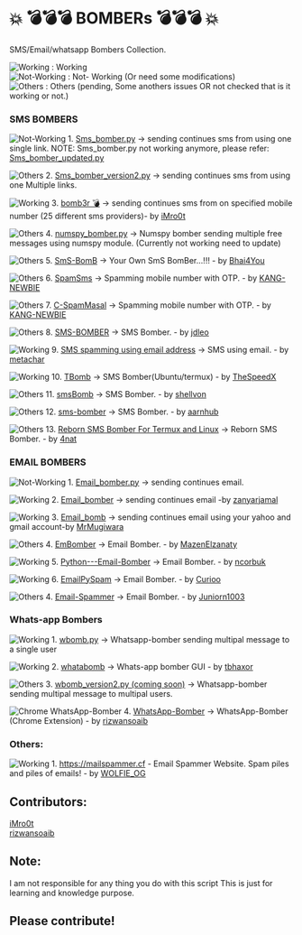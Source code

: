 # :boom: 💣💣💣 BOMBERs 💣💣💣 :boom:
SMS/Email/whatsapp Bombers Collection.

</hr>

![Working](https://placehold.it/15/0000FF/0000FF/?text=+) : Working </br>
![Not-Working](https://placehold.it/15/FF0000/FF0000/?text=+) : Not- Working (Or need some modifications) </br>
![Others](https://placehold.it/15/00FF00/00FF00/?text=+) : Others (pending, Some anothers issues OR not checked that is it working or not.) </br>


### SMS BOMBERS

![Not-Working](https://placehold.it/15/FF0000/FF0000/?text=+) 1. <a href="https://github.com/bhattsameer/Bombers/blob/master/SMS_bomber.py">Sms_bomber.py</a> -> sending continues sms from using one single link. 
     NOTE: Sms_bomber.py not working anymore, please refer: <a href="https://github.com/bhattsameer/Bombers/blob/master/sms_bomber_updated.py">Sms_bomber_updated.py</a>

![Others](https://placehold.it/15/00FF00/00FF00/?text=+) 2. <a href="https://github.com/bhattsameer/Bombers/blob/master/SMS_bomber_version2.py">Sms_bomber_version2.py</a> -> sending continues sms from using one Multiple links.

![Working](https://placehold.it/15/0000FF/0000FF/?text=+) 3. <a href="https://github.com/iMro0t/bomb3r">bomb3r 💣</a> -> sending continues sms from on specified mobile number (25 different sms providers)- by <a href="https://github.com/iMro0t">iMro0t</a>

![Others](https://placehold.it/15/00FF00/00FF00/?text=+) 4. <a href="https://github.com/bhattsameer/Bombers/blob/master/numspy_bomber.py">numspy_bomber.py</a> -> Numspy bomber sending multiple free messages using numspy module. (Currently not working need to update)

![Others](https://placehold.it/15/00FF00/00FF00/?text=+) 5. <a href="https://github.com/Bhai4You/SmS-BomB">SmS-BomB</a> -> Your Own SmS BomBer...!!! - by [Bhai4You](https://github.com/Bhai4You) 

![Others](https://placehold.it/15/00FF00/00FF00/?text=+) 6. <a href="https://github.com/KANG-NEWBIE/SpamSms">SpamSms</a> -> Spamming mobile number with OTP. - by <a href="https://github.com/KANG-NEWBIE">KANG-NEWBIE</a>

![Others](https://placehold.it/15/00FF00/00FF00/?text=+) 7. <a href="https://github.com/KANG-NEWBIE/C-SpamMasal">C-SpamMasal</a> -> Spamming mobile number with OTP. - by <a href="https://github.com/KANG-NEWBIE">KANG-NEWBIE</a>

![Others](https://placehold.it/15/00FF00/00FF00/?text=+) 8. <a href="https://github.com/jdleo/SMS-BOMBER">SMS-BOMBER</a> -> SMS Bomber. - by <a href="https://github.com/jdleo">jdleo</a>

![Working](https://placehold.it/15/0000FF/0000FF/?text=+) 9. <a href="https://github.com/metachar/Tortuga">SMS spamming using email address</a> -> SMS using email. - by <a href="https://github.com/metachar/Tortuga">metachar</a>

![Working](https://placehold.it/15/0000FF/0000FF/?text=+) 10. <a href="https://github.com/TheSpeedX/TBomb">TBomb</a> -> SMS Bomber(Ubuntu/termux) - by <a href="https://github.com/TheSpeedX">TheSpeedX</a>

![Others](https://placehold.it/15/00FF00/00FF00/?text=+) 11. <a href="https://github.com/shellvon/smsBomb">smsBomb</a> -> SMS Bomber. - by <a href="https://github.com/shellvon">shellvon</a>

![Others](https://placehold.it/15/00FF00/00FF00/?text=+) 12. <a href="https://github.com/aarnhub/sms-bomber">sms-bomber</a> -> SMS Bomber. - by <a href="https://github.com/aarnhub">aarnhub</a>

![Others](https://placehold.it/15/00FF00/00FF00/?text=+) 13. <a href="https://github.com/4nat/Reborn">Reborn SMS Bomber For Termux and Linux</a> -> Reborn SMS Bomber. - by <a href="https://github.com/4nat">4nat</a>

### EMAIL BOMBERS

![Not-Working](https://placehold.it/15/FF0000/FF0000/?text=+) 1. <a href="https://github.com/bhattsameer/Bombers/blob/master/Email_bomber.py">Email_bomber.py</a> -> sending continues email.

![Working](https://placehold.it/15/0000FF/0000FF/?text=+) 2. <a href="https://github.com/zanyarjamal/Email-bomber">Email_bomber</a> -> sending continues email -by [zanyarjamal](https://github.com/zanyarjamal) 

![Working](https://placehold.it/15/0000FF/0000FF/?text=+) 3. <a href="https://github.com/MrMugiwara/Email-Bomb">Email_bomb</a> -> sending continues email using your yahoo and gmail account-by [MrMugiwara](https://github.com/MrMugiwara)

![Others](https://placehold.it/15/00FF00/00FF00/?text=+) 4. <a href="https://github.com/MazenElzanaty/EmBomber">EmBomber</a> -> Email Bomber. - by <a href="https://github.com/MazenElzanaty">MazenElzanaty</a>

![Working](https://placehold.it/15/0000FF/0000FF/?text=+) 5. <a href="https://github.com/ncorbuk/Python---Email-Bomber">Python---Email-Bomber</a> -> Email Bomber. - by <a href="https://github.com/ncorbuk">ncorbuk</a>

![Working](https://placehold.it/15/0000FF/0000FF/?text=+) 6. <a href="https://github.com/Curioo/emailpyspam">EmailPySpam</a> -> Email Bomber. - by <a href="https://github.com/Curioo">Curioo</a>

![Others](https://placehold.it/15/00FF00/00FF00/?text=+) 4. <a href="https://github.com/Juniorn1003/Email-Spammer">Email-Spammer</a> -> Email Bomber. - by <a href="https://github.com/Juniorn1003">Juniorn1003</a>

### Whats-app Bombers

![Working](https://placehold.it/15/0000FF/0000FF/?text=+) 1. <a href="https://github.com/bhattsameer/Bombers/blob/master/wbomb.py">wbomb.py</a> -> Whatsapp-bomber sending multipal message to a single user

![Working](https://placehold.it/15/0000FF/0000FF/?text=+) 2. <a href="https://github.com/tbhaxor/whatabomb">whatabomb</a>  -> Whats-app bomber GUI - by [tbhaxor](https://github.com/tbhaxor)

![Others](https://placehold.it/15/00FF00/00FF00/?text=+) 3. <a href="https://github.com/bhattsameer/Bombers/blob/master/wbomb_version2.py">wbomb_version2.py (coming soon)</a> -> Whatsapp-bomber sending multipal message to multipal users.

![Chrome WhatsApp-Bomber](https://placehold.it/15/00FF00/00FF00/?text=+) 4. <a href="https://github.com/rizwansoaib/WhatsApp-Bomber">WhatsApp-Bomber</a>  -> WhatsApp-Bomber (Chrome Extension) - by [rizwansoaib](https://github.com/rizwansoaib)


### Others:

![Working](https://placehold.it/15/0000FF/0000FF/?text=+) 1. https://mailspammer.cf - Email Spammer Website. Spam piles and piles of emails! - by [WOLFIE_OG](https://github.com/WOLFIE-OG)

## Contributors:

<a href="https://github.com/iMro0t">iMro0t</a></br>
<a href="https://github.com/rizwansoaib">rizwansoaib</a>

## Note:

I am not responsible for any thing you do with this script
This is just for learning and knowledge purpose.

## Please contribute!
